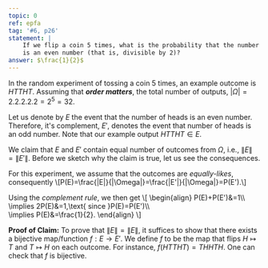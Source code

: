 ```yaml
---
topic: 0
ref: epfa
tag: '#6, p26'
statement: |
    If we flip a coin 5 times, what is the probability that the number of heads 
    is an even number (that is, divisible by 2)?
answer: $\frac{1}{2}$
---
```

In the random experiment of tossing a coin $5$ times, an example outcome is
$HTTHT$. Assuming that ***order matters***, the total number of outputs,
$|\Omega|=2.2.2.2.2=2^5=32$.

Let us denote by $E$ the event that the number of heads is an even number.
Therefore, it's complement, $E'$, denotes the event that number of heads is an
odd number. Note that our example output $HTTHT\in E$.

We claim that $E$ and $E'$ contain equal number of outcomes from $\Omega$, i.e.,
$\|E\|=\|E'\|$. Before we sketch why the claim is true, let us see the
consequences.

For this experiment, we assume that the outcomes are *equally-likes*,
consequently 
\\[P(E)=\frac{\|E\|}{\|\Omega\|}=\frac{\|E'\|}{\|\Omega\|}=P(E').\\]

Using the *complement rule*, we then get
\\[
    \begin{align}
    P(E)+P(E')&=1\\\\\
    \implies 2P(E)&=1,\text{ since }P(E)=P(E')\\\\\
    \implies P(E)&=\frac{1}{2}.
    \end{align}
\\]

**Proof of Claim:** To prove that $\|E\|=\|E\|$, it suffices to show that there
exists a bijective map/function $f:E\to E'$. We define $f$ to be the map that
flips $H\mapsto T$ and $T\mapsto H$ on each outcome. For instance,
$f(HTTHT)=THHTH$. One can check that $f$ is bijective.